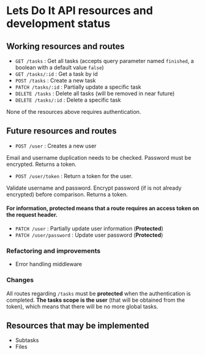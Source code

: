 # Lets Do It API resources and development status

## Working resources and routes

- `GET /tasks` : Get all tasks (accepts query parameter named `finished`, a boolean with a default value `false`)
- `GET /tasks/:id` : Get a task by id
- `POST /tasks` : Create a new task
- `PATCH /tasks/:id` : Partially update a specific task
- `DELETE /tasks` : Delete all tasks (will be removed in near future)
- `DELETE /tasks/:id` : Delete a specific task

None of the resources above requires authentication.

## Future resources and routes

- `POST /user` : Creates a new user

Email and username duplication needs to be checked. 
Password must be encrypted.
Returns a token.

- `POST /user/token` : Return a token for the user.

Validate username and password.
Encrypt password (if is not already encrypted) before comparison.
Returns a token.

#### For information, protected means that a route requires an access token on the request header.

- `PATCH /user` : Partially update user information (**Protected**)
- `PATCH /user/password` : Update user password (**Protected**)


### Refactoring and improvements

- Error handling middleware

### Changes

All routes regarding `/tasks` must be **protected** when the authentication is completed.
**The tasks scope is the user** (that will be obtained from the token), which means that there will be no more global tasks.

## Resources that **may** be implemented

- Subtasks
- Files
